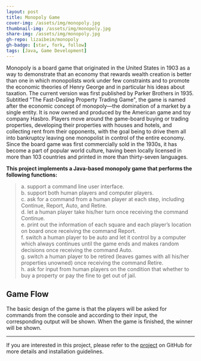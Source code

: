 ```yaml
---
layout: post
title: Monopoly Game
cover-img: /assets/img/monopoly.jpg
thumbnail-img: /assets/img/monopoly.jpg
share-img: /assets/img/monopoly.jpg
gh-repo: lizaibeim/monopoly
gh-badge: [star, fork, follow]
tags: [Java, Game Development]
---
```


Monopoly is a board game that originated in the United States in 1903 as a way to demonstrate that an economy that rewards wealth creation is better than one in which monopolists work under few constraints and to promote the economic theories of Henry George and in particular his ideas about taxation. The current version was first published by Parker Brothers in 1935. Subtitled "The Fast-Dealing Property Trading Game", the game is named after the economic concept of monopoly—the domination of a market by a single entity. It is now owned and produced by the American game and toy company Hasbro. Players move around the game-board buying or trading properties, developing their properties with houses and hotels, and collecting rent from their opponents, with the goal being to drive them all into bankruptcy leaving one monopolist in control of the entire economy. Since the board game was first commercially sold in the 1930s, it has become a part of popular world culture, having been locally licensed in more than 103 countries and printed in more than thirty-seven languages.

**This project implements a Java-based monopoly game that performs the following functions:**  
> a. support a command line user interface.  
  b. support both human players and computer players.  
  c. ask for a command from a human player at each step, including Continue, Report, Auto, and Retire.  
  d. let a human player take his/her turn once receiving the command Continue.  
  e. print out the information of each square and each player’s location on board once receiving the command Report.  
  f. switch a human player to be auto and let it control by a computer which always continues until the game ends and 
     makes random decisions once receiving the command Auto.  
  g. switch a human player to be retired (leaves games with all his/her properties unowned) once receiving the command Retire.  
  h. ask for input from human players on the condition that whether to buy a property or pay the fine to get out of jail.  

## Game Flow
The basic design of the game is that the players will be asked for commands from the console and according to their input, the corresponding output will be shown. When the game is finished, the winner will be shown.

---

If you are interested in this project, please refer to the [project](https://github.com/lizaibeim/monopoly) on GitHub for more details and installation guidelines.